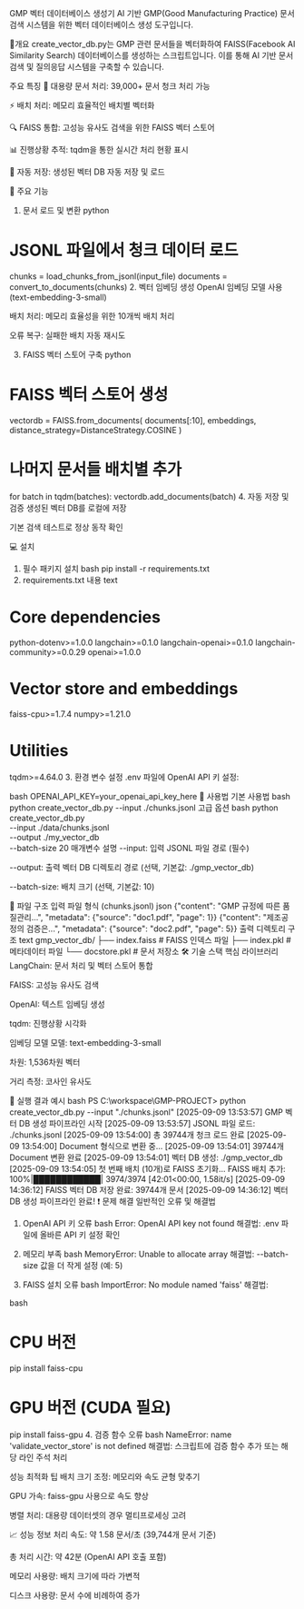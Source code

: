 GMP 벡터 데이터베이스 생성기
AI 기반 GMP(Good Manufacturing Practice) 문서 검색 시스템을 위한 벡터 데이터베이스 생성 도구입니다.

🎯개요
create_vector_db.py는 GMP 관련 문서들을 벡터화하여 FAISS(Facebook AI Similarity Search) 데이터베이스를 생성하는 스크립트입니다. 이를 통해 AI 기반 문서 검색 및 질의응답 시스템을 구축할 수 있습니다.

주요 특징
📄 대용량 문서 처리: 39,000+ 문서 청크 처리 가능

⚡ 배치 처리: 메모리 효율적인 배치별 벡터화

🔍 FAISS 통합: 고성능 유사도 검색을 위한 FAISS 벡터 스토어

📊 진행상황 추적: tqdm을 통한 실시간 처리 현황 표시

💾 자동 저장: 생성된 벡터 DB 자동 저장 및 로드

🚀 주요 기능
1. 문서 로드 및 변환
python
# JSONL 파일에서 청크 데이터 로드
chunks = load_chunks_from_jsonl(input_file)
documents = convert_to_documents(chunks)
2. 벡터 임베딩 생성
OpenAI 임베딩 모델 사용 (text-embedding-3-small)

배치 처리: 메모리 효율성을 위한 10개씩 배치 처리

오류 복구: 실패한 배치 자동 재시도

3. FAISS 벡터 스토어 구축
python
# FAISS 벡터 스토어 생성
vectordb = FAISS.from_documents(
    documents[:10], 
    embeddings,
    distance_strategy=DistanceStrategy.COSINE
)

# 나머지 문서들 배치별 추가
for batch in tqdm(batches):
    vectordb.add_documents(batch)
4. 자동 저장 및 검증
생성된 벡터 DB를 로컬에 저장

기본 검색 테스트로 정상 동작 확인

💻 설치
1. 필수 패키지 설치
bash
pip install -r requirements.txt
2. requirements.txt 내용
text
# Core dependencies
python-dotenv>=1.0.0
langchain>=0.1.0
langchain-openai>=0.1.0
langchain-community>=0.0.29
openai>=1.0.0

# Vector store and embeddings
faiss-cpu>=1.7.4
numpy>=1.21.0

# Utilities
tqdm>=4.64.0
3. 환경 변수 설정
.env 파일에 OpenAI API 키 설정:

bash
OPENAI_API_KEY=your_openai_api_key_here
📖 사용법
기본 사용법
bash
python create_vector_db.py --input ./chunks.jsonl
고급 옵션
bash
python create_vector_db.py \
    --input ./data/chunks.jsonl \
    --output ./my_vector_db \
    --batch-size 20
매개변수 설명
--input: 입력 JSONL 파일 경로 (필수)

--output: 출력 벡터 DB 디렉토리 경로 (선택, 기본값: ./gmp_vector_db)

--batch-size: 배치 크기 (선택, 기본값: 10)

📁 파일 구조
입력 파일 형식 (chunks.jsonl)
json
{"content": "GMP 규정에 따른 품질관리...", "metadata": {"source": "doc1.pdf", "page": 1}}
{"content": "제조공정의 검증은...", "metadata": {"source": "doc2.pdf", "page": 5}}
출력 디렉토리 구조
text
gmp_vector_db/
├── index.faiss          # FAISS 인덱스 파일
├── index.pkl            # 메타데이터 파일
└── docstore.pkl         # 문서 저장소
🛠 기술 스택
핵심 라이브러리
LangChain: 문서 처리 및 벡터 스토어 통합

FAISS: 고성능 유사도 검색

OpenAI: 텍스트 임베딩 생성

tqdm: 진행상황 시각화

임베딩 모델
모델: text-embedding-3-small

차원: 1,536차원 벡터

거리 측정: 코사인 유사도

🔧 실행 결과 예시
bash
PS C:\workspace\GMP-PROJECT> python create_vector_db.py --input "./chunks.jsonl"
[2025-09-09 13:53:57] GMP 벡터 DB 생성 파이프라인 시작
[2025-09-09 13:53:57] JSONL 파일 로드: ./chunks.jsonl
[2025-09-09 13:54:00] 총 39744개 청크 로드 완료
[2025-09-09 13:54:00] Document 형식으로 변환 중...
[2025-09-09 13:54:01] 39744개 Document 변환 완료
[2025-09-09 13:54:01] 벡터 DB 생성: ./gmp_vector_db
[2025-09-09 13:54:05] 첫 번째 배치 (10개)로 FAISS 초기화...
FAISS 배치 추가: 100%|████████████| 3974/3974 [42:01<00:00,  1.58it/s]
[2025-09-09 14:36:12] FAISS 벡터 DB 저장 완료: 39744개 문서
[2025-09-09 14:36:12] 벡터 DB 생성 파이프라인 완료!
❗ 문제 해결
일반적인 오류 및 해결법
1. OpenAI API 키 오류
bash
Error: OpenAI API key not found
해결법: .env 파일에 올바른 API 키 설정 확인

2. 메모리 부족
bash
MemoryError: Unable to allocate array
해결법: --batch-size 값을 더 작게 설정 (예: 5)

3. FAISS 설치 오류
bash
ImportError: No module named 'faiss'
해결법:

bash
# CPU 버전
pip install faiss-cpu

# GPU 버전 (CUDA 필요)
pip install faiss-gpu
4. 검증 함수 오류
bash
NameError: name 'validate_vector_store' is not defined
해결법: 스크립트에 검증 함수 추가 또는 해당 라인 주석 처리

성능 최적화 팁
배치 크기 조정: 메모리와 속도 균형 맞추기

GPU 가속: faiss-gpu 사용으로 속도 향상

병렬 처리: 대용량 데이터셋의 경우 멀티프로세싱 고려

📈 성능 정보
처리 속도: 약 1.58 문서/초 (39,744개 문서 기준)

총 처리 시간: 약 42분 (OpenAI API 호출 포함)

메모리 사용량: 배치 크기에 따라 가변적

디스크 사용량: 문서 수에 비례하여 증가